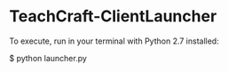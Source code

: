 # TeachCraft-ClientLauncher

To execute, run in your terminal with Python 2.7 installed:

$ python launcher.py